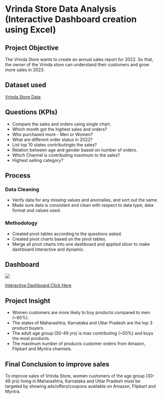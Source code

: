 # Vrinda Store Data Analysis (Interactive Dashboard creation using Excel)

## Project Objective

The Vrinda Store wants to create an annual sales report for 2022. So that, the owner of the Vrinda store can understand their customers and grow more sales in 2023.

## Dataset used

[Vrinda Store Data](https://docs.google.com/spreadsheets/d/1zdLDghhHl9bynOzd48rDeZtCvCyDWTeA/edit?usp=sharing&ouid=113907451729758661404&rtpof=true&sd=true)

## Questions (KPIs)

- Compare the sales and orders using single chart.
- Which month got the highest sales and orders?
- Who purchased more - Men or Women?
- What are different order status in 2022?
- List top 10 states contributingto the sales?
- Relation between age and gender based on number of orders.
- Which Channel is contributing maximum to the sales?
- Highest selling category?

## Process

### Data Cleaning

- Verify data for any missing values and anomalies, and sort out the same.
- Made sure data is consistent and clean with respect to data type, data format and values used.

### Methodology

- Created pivot tables according to the questions asked.
- Created pivot charts based on the pivot tables.
- Merge all pivot charts into one dashboard and applied slicer to make dashboard interactive and dynamic.

## Dashboard

<img src="https://github.com/GaurabKundu1/Python-for-Everybody/assets/86102231/8eb12b29-f13d-4660-ae0d-4c7e8d73e7ff">

[Interactive Dashboard Click Here](https://1drv.ms/x/s!Aks5Klbk4uC8gb5ZBY2TSAtr4BJptw?e=WM90vZ)

## Project Insight

- Women customers are more likely to buy products compared to men (~65%).
- The states of Maharashtra, Karnataka and Uttar Pradesh are the top 3 product buyers.
- The adult age group (30-49 yrs) is max contributing (~50%) and buys the most products.
- The maximum number of products customer orders from Amazon, Flipkart and Myntra channels.

## Final Conclusion to improve sales

To improve sales of Vrinda Store, women customers of the age group (30-49 yrs) living in Maharashtra, Karnataka and Uttar Pradesh must be targeted by showing ads/offers/coupons available on Amazon, Flipkart and Myntra.
